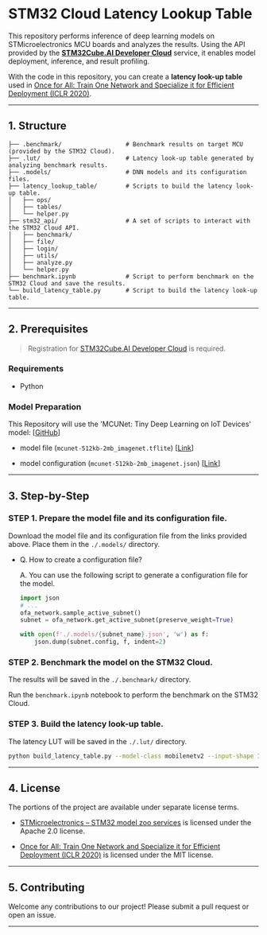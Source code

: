 # STM32 Cloud Latency Lookup Table

This repository performs inference of deep learning models on STMicroelectronics MCU boards and analyzes the results. Using the API provided by the [**STM32Cube.AI Developer Cloud**](https://stm32ai-cs.st.com/home) service, it enables model deployment, inference, and result profiling.

With the code in this repository, you can create a **latency look-up table** used in [Once for All: Train One Network and Specialize it for Efficient Deployment (ICLR 2020)](https://github.com/mit-han-lab/once-for-all).

---

## 1. Structure

```
├── .benchmark/                  # Benchmark results on target MCU  (provided by the STM32 Cloud).
├── .lut/                        # Latency look-up table generated by analyzing benchmark results.
├── .models/                     # DNN models and its configuration files.
├── latency_lookup_table/        # Scripts to build the latency look-up table.
│   ├── ops/     
│   ├── tables/              
│   └── helper.py
├── stm32_api/                   # A set of scripts to interact with the STM32 Cloud API.                     
│   ├── benchmark/ 
│   ├── file/
│   ├── login/
│   ├── utils/
│   ├── analyze.py
│   └── helper.py
├── benchmark.ipynb              # Script to perform benchmark on the STM32 Cloud and save the results.
└── build_latency_table.py       # Script to build the latency look-up table.
```

---

## 2. Prerequisites

> Registration for [STM32Cube.AI Developer Cloud](https://stm32ai-cs.st.com/home) is required.

### Requirements

- Python

### Model Preparation

This Repository will use the 'MCUNet: Tiny Deep Learning on IoT Devices' model: [[GitHub](https://github.com/mit-han-lab/mcunet/tree/master)]

- model file (`mcunet-512kb-2mb_imagenet.tflite`) [[Link](https://hanlab18.mit.edu/projects/tinyml/mcunet/release/mcunet-512kb-2mb_imagenet.tflite)]

- model configuration (`mcunet-512kb-2mb_imagenet.json`) [[Link](https://hanlab18.mit.edu/projects/tinyml/mcunet/release/mcunet-512kb-2mb_imagenet.json)]

---

## 3. Step-by-Step

### STEP 1. Prepare the model file and its configuration file.

Download the model file and its configuration file from the links provided above. Place them in the `./.models/` directory.

- Q. How to create a configuration file?

  A. You can use the following script to generate a configuration file for the model.

  ```Python
  import json
  # ...
  ofa_network.sample_active_subnet()
  subnet = ofa_network.get_active_subnet(preserve_weight=True)
  
  with open(f'./.models/{subnet_name}.json', 'w') as f:
      json.dump(subnet.config, f, indent=2)
  ```


### STEP 2. Benchmark the model on the STM32 Cloud.

The results will be saved in the `./.benchmark/` directory.

Run the `benchmark.ipynb` notebook to perform the benchmark on the STM32 Cloud.


### STEP 3. Build the latency look-up table.

The latency LUT will be saved in the `./.lut/` directory.

```bash
python build_latency_table.py --model-class mobilenetv2 --input-shape 160 160
```

---

## 4. License

The portions of the project are available under separate license terms.

- [STMicroelectronics – STM32 model zoo services](https://github.com/STMicroelectronics/stm32ai-modelzoo-services) is licensed under the Apache 2.0 license.

- [Once for All: Train One Network and Specialize it for Efficient Deployment (ICLR 2020)](https://github.com/mit-han-lab/once-for-all/) is licensed under the MIT license.

---

## 5. Contributing

Welcome any contributions to our project! Please submit a pull request or open an issue.

---
